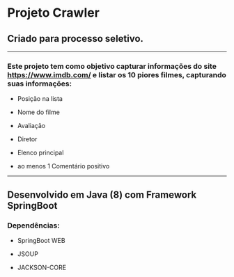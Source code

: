 # Projeto Crawler 

## Criado para processo seletivo.

___

### Este projeto tem como objetivo capturar informações do site https://www.imdb.com/ e listar os 10 piores filmes, capturando suas informações:

* Posição na lista

- Nome do filme

* Avaliação

- Diretor

* Elenco principal

- ao menos 1 Comentário positivo

___


## Desenvolvido em Java (8) com Framework SpringBoot

### Dependências: 

* SpringBoot WEB

- JSOUP

* JACKSON-CORE
